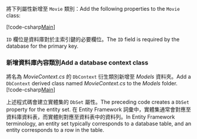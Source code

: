 <span data-ttu-id="ca2b9-101">將下列屬性新增至 `Movie` 類別：</span><span class="sxs-lookup"><span data-stu-id="ca2b9-101">Add the following properties to the `Movie` class:</span></span>

[!code-csharp[Main](../../tutorials/razor-pages/razor-pages-start/sample/RazorPagesMovie/Models/MovieNoEF.cs?name=snippet_MovieNoEF)]

<span data-ttu-id="ca2b9-102">`ID` 欄位是資料庫對於主索引鍵的必要欄位。</span><span class="sxs-lookup"><span data-stu-id="ca2b9-102">The `ID` field is required by the database for the primary key.</span></span>

<a name="dc"></a>
### <a name="add-a-database-context-class"></a><span data-ttu-id="ca2b9-103">新增資料庫內容類別</span><span class="sxs-lookup"><span data-stu-id="ca2b9-103">Add a database context class</span></span>

<span data-ttu-id="ca2b9-104">將名為 *MovieContext.cs* 的 `DbContext` 衍生類別新增至 *Models* 資料夾。</span><span class="sxs-lookup"><span data-stu-id="ca2b9-104">Add a `DbContext` derived class named *MovieContext.cs* to the *Models* folder.</span></span>
[!code-csharp[Main](../../tutorials/razor-pages/razor-pages-start/snapshot_sample/RazorPagesMovie/Models/MovieContext.cs)]

<span data-ttu-id="ca2b9-105">上述程式碼會建立實體集的 `DbSet` 屬性。</span><span class="sxs-lookup"><span data-stu-id="ca2b9-105">The preceding code creates a `DbSet` property for the entity set.</span></span> <span data-ttu-id="ca2b9-106">在 Entity Framework 詞彙中，實體集通常會對應至資料庫資料表，而實體則對應至資料表中的資料列。</span><span class="sxs-lookup"><span data-stu-id="ca2b9-106">In Entity Framework terminology, an entity set typically corresponds to a database table, and an entity corresponds to a row in the table.</span></span>
